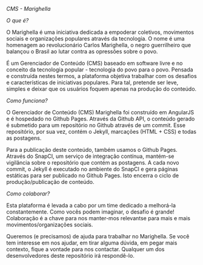 *CMS - Marighella*

*O que é?*

O Marighella é uma iniciativa dedicada a empoderar coletivos, movimentos sociais e organizações populares através da tecnologia. O nome é uma homenagem ao revolucionário Carlos Marighella, o negro guerrilheiro que balançou o Brasil ao lutar contra as opressões sobre o povo.

É um Gerenciador de Conteúdo (CMS) baseado em software livre e no conceito da tecnologia popular - tecnologia do povo para o povo. Pensada e construída nestes termos, a plataforma objetiva trabalhar com os desafios e características de iniciativas populares. Para tal, pretende ser leve, simples e deixar que os usuários foquem apenas na produção do conteúdo.

*Como funciona?*

O Gerenciador de Conteúdo (CMS) Marighella foi construído em AngularJS e é hospedado no Github Pages. Através da Github API, o conteúdo gerado é submetido para um repositório no Github através de um commit. Esse repositório, por sua vez, contém o Jekyll, marcações (HTML + CSS) e todas as postagens.

Para a publicação deste conteúdo, também usamos o Github Pages. Através do SnapCI, um serviço de integração contínua, mantém-se vigilância sobre o repositório que contém as postagens. A cada novo commit, o Jekyll é executado no ambiente do SnapCI e gera páginas estáticas para ser publicado no Github Pages. Isto encerra o ciclo de produção/publicação de conteúdo.

*Como colaborar?*

Esta plataforma é levada a cabo por um time dedicado a melhorá-la constantemente. Como vocês podem imaginar, o desafio é grande! Colaboração é a chave para nos manter-mos relevantse para mais e mais movimentos/organizações sociais.

Queremos (e precisamos) de ajuda para trabalhar no Marighella. Se você tem interesse em nos ajudar, em tirar alguma dúvida, em pegar mais contexto, fique a vontade para nos contactar. Qualquer um dos desenvolvedores deste repositório irá respondê-lo.
